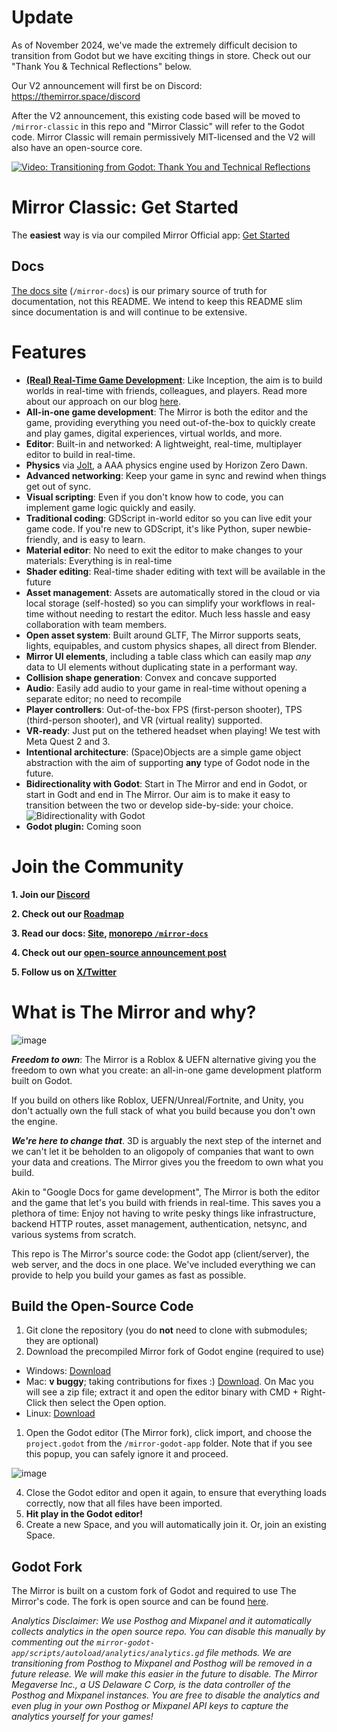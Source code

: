 # Update
As of November 2024, we've made the extremely difficult decision to transition from Godot but we have exciting things in store. Check out our "Thank You & Technical Reflections" below.

Our V2 announcement will first be on Discord: https://themirror.space/discord

After the V2 announcement, this existing code based will be moved to `/mirror-classic` in this repo and "Mirror Classic" will refer to the Godot code. Mirror Classic will remain permissively MIT-licensed and the V2 will also have an open-source core.

[![Video: Transitioning from Godot: Thank You and Technical Reflections](https://img.youtube.com/vi/n_kkiNqAwIU/0.jpg)](https://youtu.be/n_kkiNqAwIU)

# Mirror Classic: Get Started

The **easiest** way is via our compiled Mirror Official app: [Get Started](https://docs.themirror.space/docs/get-started)

## Docs

[The docs site](https://docs.themirror.space/docs/open-source-code/get-started) (`/mirror-docs`) is our primary source of truth for documentation, not this README. We intend to keep this README slim since documentation is and will continue to be extensive.

# Features

- **[(Real) Real-Time Game Development](https://www.themirror.space/blog/real-real-time-game-development)**: Like Inception, the aim is to build worlds in real-time with friends, colleagues, and players. Read more about our approach on our blog [here](https://www.themirror.space/blog/real-real-time-game-development).
- **All-in-one game development**: The Mirror is both the editor and the game, providing everything you need out-of-the-box to quickly create and play games, digital experiences, virtual worlds, and more.
- **Editor**: Built-in and networked: A lightweight, real-time, multiplayer editor to build in real-time.
- **Physics** via [Jolt](https://github.com/jrouwe/JoltPhysics), a AAA physics engine used by Horizon Zero Dawn.
- **Advanced networking**: Keep your game in sync and rewind when things get out of sync.
- **Visual scripting**: Even if you don't know how to code, you can implement game logic quickly and easily.
- **Traditional coding**: GDScript in-world editor so you can live edit your game code. If you're new to GDScript, it's like Python, super newbie-friendly, and is easy to learn.
- **Material editor**: No need to exit the editor to make changes to your materials: Everything is in real-time
- **Shader editing**: Real-time shader editing with text will be available in the future
- **Asset management**: Assets are automatically stored in the cloud or via local storage (self-hosted) so you can simplify your workflows in real-time without needing to restart the editor. Much less hassle and easy collaboration with team members.
- **Open asset system**: Built around GLTF, The Mirror supports seats, lights, equipables, and custom physics shapes, all direct from Blender.
- **Mirror UI elements**, including a table class which can easily map _any_ data to UI elements without duplicating state in a performant way.
- **Collision shape generation**: Convex and concave supported
- **Audio**: Easily add audio to your game in real-time without opening a separate editor; no need to recompile
- **Player controllers**: Out-of-the-box FPS (first-person shooter), TPS (third-person shooter), and VR (virtual reality) supported.
- **VR-ready**: Just put on the tethered headset when playing! We test with Meta Quest 2 and 3.
- **Intentional architecture**: (Space)Objects are a simple game object abstraction with the aim of supporting **any** type of Godot node in the future.
- **Bidirectionality with Godot**: Start in The Mirror and end in Godot, or start in Godt and end in The Mirror. Our aim is to make it easy to transition between the two or develop side-by-side: your choice.
  ![Bidirectionality with Godot](bidirectionality-with-godot.jpg)
- **Godot plugin:** Coming soon

# Join the Community

**1. Join our [Discord](https://discord.com/invite/CK6fH3Cynk)**

**2. Check out our [Roadmap](https://github.com/orgs/the-mirror-gdp/projects/7)**

**3. Read our docs: [Site](https://docs.themirror.space), [monorepo `/mirror-docs`](https://github.com/the-mirror-gdp/the-mirror/tree/dev/mirror-docs)**

**4. Check out our [open-source announcement post](https://www.themirror.space/blog/freedom-to-own-open-sourcing-the-mirror)**

**5. Follow us on [X/Twitter](https://twitter.com/themirrorgdp)**

# What is The Mirror and why?

![image](https://github.com/the-mirror-gdp/the-mirror/assets/11920077/13ffc0bd-bef2-4c1d-a12d-f11fdedf7b11)

**_Freedom to own_**: The Mirror is a Roblox & UEFN alternative giving you the freedom to own what you create: an all-in-one game development platform built on Godot.

If you build on others like Roblox, UEFN/Unreal/Fortnite, and Unity, you don't actually own the full stack of what you build because you don't own the engine.

_**We're here to change that**_. 3D is arguably the next step of the internet and we can't let it be beholden to an oligopoly of companies that want to own your data and creations. The Mirror gives you the freedom to own what you build.

Akin to "Google Docs for game development", The Mirror is both the editor and the game that let's you build with friends in real-time. This saves you a plethora of time: Enjoy not having to write pesky things like infrastructure, backend HTTP routes, asset management, authentication, netsync, and various systems from scratch.

This repo is The Mirror's source code: the Godot app (client/server), the web server, and the docs in one place. We've included everything we can provide to help you build your games as fast as possible.

## Build the Open-Source Code

1. Git clone the repository (you do **not** need to clone with submodules; they are optional)
2. Download the precompiled Mirror fork of Godot engine (required to use)

- Windows: [Download](https://storage.googleapis.com/mirror_native_client_builds/Engine/02381634/MirrorGodotEditorWindows.exe)
- Mac: **v buggy**; taking contributions for fixes :) [Download](https://storage.googleapis.com/mirror_native_client_builds/Engine/02381634/MirrorGodotEditorMac.app.zip). On Mac you will see a zip file; extract it and open the editor binary with CMD + Right-Click then select the Open option.
- Linux: [Download](https://storage.googleapis.com/mirror_native_client_builds/Engine/02381634/MirrorGodotEditorLinux.x86_64)

1. Open the Godot editor (The Mirror fork), click import, and choose the `project.godot` from the `/mirror-godot-app` folder.
   Note that if you see this popup, you can safely ignore it and proceed.

![image](https://github.com/the-mirror-gdp/the-mirror/assets/11920077/53f84e88-aa31-4245-93af-decdec253168)

4. Close the Godot editor and open it again, to ensure that everything loads correctly, now that all files have been imported.
5. **Hit play in the Godot editor!**
6. Create a new Space, and you will automatically join it. Or, join an existing Space.

## Godot Fork

The Mirror is built on a custom fork of Godot and required to use The Mirror's code. The fork is open source and can be found [here](https://github.com/the-mirror-gdp/godot).

_Analytics Disclaimer: We use Posthog and Mixpanel and it automatically collects analytics in the open source repo. You can disable this manually by commenting out the `mirror-godot-app/scripts/autoload/analytics/analytics.gd` file methods. We are transitioning from Posthog to Mixpanel and Posthog will be removed in a future release. We will make this easier in the future to disable. The Mirror Megaverse Inc., a US Delaware C Corp, is the data controller of the Posthog and Mixpanel instances. You are free to disable the analytics and even plug in your own Posthog or Mixpanel API keys to capture the analytics yourself for your games!_

